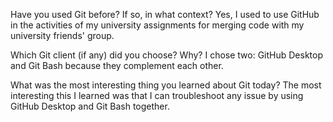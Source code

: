Have you used Git before? If so, in what context?
Yes, I used to use GitHub in the activities of my university assignments for merging code with my university friends' group.

Which Git client (if any) did you choose? Why?
I chose two: GitHub Desktop and Git Bash because they complement each other.

What was the most interesting thing you learned about Git today?
The most interesting this I learned was that I can troubleshoot any issue by using GitHub Desktop and Git Bash together.